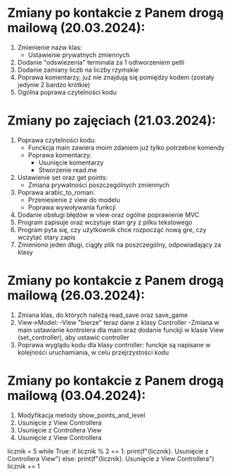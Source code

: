 # Zmiany po kontakcie z Panem drogą mailową (20.03.2024): 
1. Zmienienie nazw klas:
     - Ustawienie prywatnych zmiennych
2. Dodanie "odswiezenia" terminala za 1 odtworzeniem petli
3. Dodanie zamiany liczb na liczby rzymskie
4. Poprawa komentarzy, już nie znajdują się pomiędzy kodem (zostały jedynie 2 bardzo krótkie)
5. Ogólna poprawa czytelności kodu

# Zmiany po zajęciach (21.03.2024):
1. Poprawa czytelności kodu:
    - Funckcja main zawiera moim zdaniem już tylko potrzebne komendy
    - Poprawa komentarzy:
        - Usunięcie komentarzy
        - Stworzenie read.me
2. Ustawienie set oraz get points:
    - Zmiana prywatności poszczególnych zmiennych
3. Poprawa arabic_to_roman:
   - Przeniesienie z view do modelu
   - Poprawa wywoływania funkcji
4. Dodanie obsługi błędów w view oraz ogólne poprawienie MVC
5. Program zapisuje oraz wczytuje stan gry z pilku tekstowego
6. Program pyta się, czy użytkownik chce rozpocząć nową gre, czy wczytać stary zapis
7. Zmieniono jeden długi, ciągły plik na poszczególny, odpowiadający za klasy

# Zmiany po kontakcie z Panem drogą mailową (26.03.2024):
1. Zmiana klas, do których należą read_save oraz save_game
2. View->Model:
	-View "bierze" teraz dane z klasy Controller
	-Zmiana w main ustawianie kontrolera dla main oraz dodanie funckji w klasie View (set_controller), aby ustawić controller
3. Poprawa wyglądu kodu dla klasy controller: funckje są napisane w kolejności uruchamiania, w celu przejrzystości kodu

# Zmiany po kontakcie z Panem drogą mailową (03.04.2024):
1. Modyfikacja metody show_points_and_level
2. Usunięcie z View Controllera
3. Usunięcie z Controllera View
4. Usunięcie z View Controllera

licznik = 5
while True:
	if licznik % 2 == 1:
 		print(f"{licznik}. Usunięcie z Controllera View")
   	else:
    		print(f"{licznik}. Usunięcie z View Controllera")
      licznik += 1
